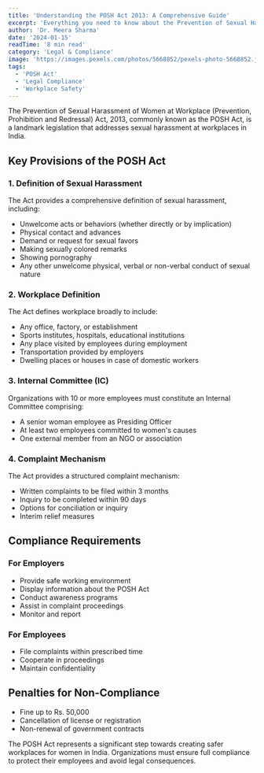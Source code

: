 ```yaml
---
title: 'Understanding the POSH Act 2013: A Comprehensive Guide'
excerpt: 'Everything you need to know about the Prevention of Sexual Harassment at Workplace Act 2013 and its implications for Indian organizations.'
author: 'Dr. Meera Sharma'
date: '2024-01-15'
readTime: '8 min read'
category: 'Legal & Compliance'
image: 'https://images.pexels.com/photos/5668852/pexels-photo-5668852.jpeg?auto=compress&cs=tinysrgb&w=800'
tags:
  - 'POSH Act'
  - 'Legal Compliance'
  - 'Workplace Safety'
---
```


The Prevention of Sexual Harassment of Women at Workplace (Prevention, Prohibition and Redressal) Act, 2013, commonly known as the POSH Act, is a landmark legislation that addresses sexual harassment at workplaces in India.

## Key Provisions of the POSH Act

### 1. Definition of Sexual Harassment
The Act provides a comprehensive definition of sexual harassment, including:
- Unwelcome acts or behaviors (whether directly or by implication)
- Physical contact and advances
- Demand or request for sexual favors
- Making sexually colored remarks
- Showing pornography
- Any other unwelcome physical, verbal or non-verbal conduct of sexual nature

### 2. Workplace Definition
The Act defines workplace broadly to include:
- Any office, factory, or establishment
- Sports institutes, hospitals, educational institutions
- Any place visited by employees during employment
- Transportation provided by employers
- Dwelling places or houses in case of domestic workers

### 3. Internal Committee (IC)
Organizations with 10 or more employees must constitute an Internal Committee comprising:
- A senior woman employee as Presiding Officer
- At least two employees committed to women's causes
- One external member from an NGO or association

### 4. Complaint Mechanism
The Act provides a structured complaint mechanism:
- Written complaints to be filed within 3 months
- Inquiry to be completed within 90 days
- Options for conciliation or inquiry
- Interim relief measures

## Compliance Requirements

### For Employers
- Provide safe working environment
- Display information about the POSH Act
- Conduct awareness programs
- Assist in complaint proceedings
- Monitor and report

### For Employees
- File complaints within prescribed time
- Cooperate in proceedings
- Maintain confidentiality

## Penalties for Non-Compliance
- Fine up to Rs. 50,000
- Cancellation of license or registration
- Non-renewal of government contracts

The POSH Act represents a significant step towards creating safer workplaces for women in India. Organizations must ensure full compliance to protect their employees and avoid legal consequences.
